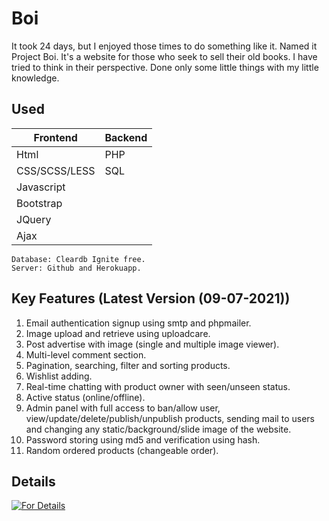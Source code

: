 # Boi
It took 24 days, but I enjoyed those times to do something like it. Named it Project Boi.
It's a website for those who seek to sell their old books. I have tried to think in their perspective. Done only some little things with my little knowledge.

## Used
  Frontend  | Backend
  ------------- | -------------
  Html  | PHP
  CSS/SCSS/LESS  | SQL
  Javascript | 
  Bootstrap | 
  JQuery |
  Ajax |
  
    Database: Cleardb Ignite free.
    Server: Github and Herokuapp.
    
## Key Features (Latest Version (09-07-2021))
  1. Email authentication signup using smtp and phpmailer.
  2. Image upload and retrieve using uploadcare.
  3. Post advertise with image (single and multiple image viewer).
  4. Multi-level comment section.
  5. Pagination, searching, filter and sorting products.
  6. Wishlist adding.
  7. Real-time chatting with product owner with seen/unseen status.
  8. Active status (online/offline).
  9. Admin panel with full access to ban/allow user, view/update/delete/publish/unpublish products, sending mail to users and changing any static/background/slide image of the       website.
  10. Password storing using md5 and verification using hash.
  11. Random ordered products (changeable order).

## Details
[![For Details](https://img.youtube.com/vi/xdckaCdu0eY/hqdefault.jpg)](https://youtu.be/xdckaCdu0eY)
